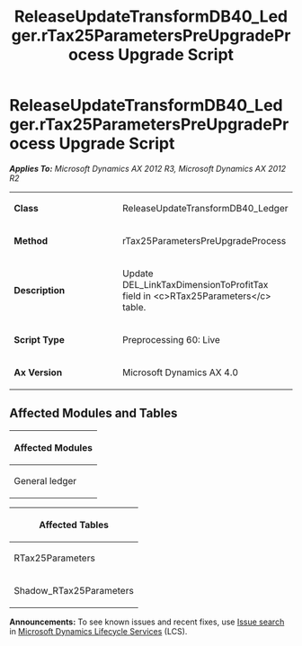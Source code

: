 ﻿---
title: ReleaseUpdateTransformDB40_Ledger.rTax25ParametersPreUpgradeProcess Upgrade Script
TOCTitle: ReleaseUpdateTransformDB40_Ledger.rTax25ParametersPreUpgradeProcess Upgrade Script
ms:assetid: 9394d5ee-01cb-2c8d-7dcd-24b3b37f6ec8
ms:mtpsurl: https://msdn.microsoft.com/en-us/library/JJ686120(v=AX.60)
ms:contentKeyID: 49709824
ms.date: 05/18/2015
mtps_version: v=AX.60
---

# ReleaseUpdateTransformDB40\_Ledger.rTax25ParametersPreUpgradeProcess Upgrade Script 


_**Applies To:** Microsoft Dynamics AX 2012 R3, Microsoft Dynamics AX 2012 R2_

<table>
<colgroup>
<col style="width: 50%" />
<col style="width: 50%" />
</colgroup>
<tbody>
<tr class="odd">
<td><p><strong>Class</strong></p></td>
<td><p>ReleaseUpdateTransformDB40_Ledger</p></td>
</tr>
<tr class="even">
<td><p><strong>Method</strong></p></td>
<td><p>rTax25ParametersPreUpgradeProcess</p></td>
</tr>
<tr class="odd">
<td><p><strong>Description</strong></p></td>
<td><p>Update DEL_LinkTaxDimensionToProfitTax field in &lt;c&gt;RTax25Parameters&lt;/c&gt; table.</p></td>
</tr>
<tr class="even">
<td><p><strong>Script Type</strong></p></td>
<td><p>Preprocessing 60: Live</p></td>
</tr>
<tr class="odd">
<td><p><strong>Ax Version</strong></p></td>
<td><p>Microsoft Dynamics AX 4.0</p></td>
</tr>
</tbody>
</table>


## Affected Modules and Tables

<table>
<colgroup>
<col style="width: 100%" />
</colgroup>
<thead>
<tr class="header">
<th><p>Affected Modules</p></th>
</tr>
</thead>
<tbody>
<tr class="odd">
<td><p>General ledger</p></td>
</tr>
</tbody>
</table>


<table>
<colgroup>
<col style="width: 100%" />
</colgroup>
<thead>
<tr class="header">
<th><p>Affected Tables</p></th>
</tr>
</thead>
<tbody>
<tr class="odd">
<td><p>RTax25Parameters</p></td>
</tr>
<tr class="even">
<td><p>Shadow_RTax25Parameters</p></td>
</tr>
</tbody>
</table>

  
**Announcements:** To see known issues and recent fixes, use [Issue search](http://go.microsoft.com/fwlink/?linkid=389258) in [Microsoft Dynamics Lifecycle Services](http://go.microsoft.com/fwlink/?linkid=306505) (LCS).

